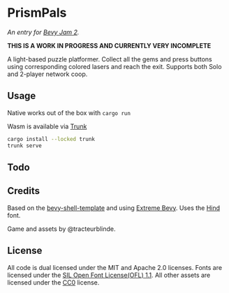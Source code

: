 # PrismPals
*An entry for [Bevy Jam 2](https://itch.io/jam/bevy-jam-2).*

**THIS IS A WORK IN PROGRESS AND CURRENTLY VERY INCOMPLETE**

A light-based puzzle platformer. Collect all the gems and press buttons using corresponding colored lasers and reach the exit. Supports both Solo and 2-player network coop.

## Usage
Native works out of the box with `cargo run`

Wasm is available via [Trunk](https://trunkrs.dev/)
```bash
cargo install --locked trunk
trunk serve
```

## Todo


## Credits
Based on the [bevy-shell-template](https://github.com/kurbos/bevy-shell-template) and using [Extreme Bevy](https://johanhelsing.studio/posts/extreme-bevy).
Uses the [Hind](https://github.com/itfoundry/hind) font.

Game and assets by @tracteurblinde.

## License
All code is dual licensed under the MIT and Apache 2.0 licenses.
Fonts are licensed under the [SIL Open Font License(OFL) 1.1](https://scripts.sil.org/OFL).
All other assets are licensed under the [CC0](https://creativecommons.org/publicdomain/zero/1.0/) license.
